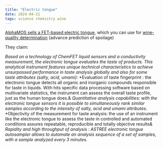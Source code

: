 ```yaml
---
title: "Electric tongue"
date: 2024-04-21
tags: science chemistry wine
---
```


[AlphaMOS sells a FET-based electric tongue](https://www.alpha-mos.com/taste-analysis-astree-electronic-tongue), which you can use for [wine-quality determination](https://www.hackster.io/news/an-e-tongue-that-whines-about-bad-wine-bd9cc0c50111) (advance prediction of spoilage)


They claim:

*Based on a technology of ChemFET liquid sensors and a conductivity measurement, the electronic tongue evaluates the taste of products. This analytical instrument features unique technical characteristics  to achieve unsurpassed performance in taste analysis globally and also for some taste attributes (salty, acid, umami):*
*Evaluation of taste fingerprint : the electronic tongue detects all organic and inorganic compounds responsible for taste in liquids. With hits specific data processing software based on multivariate statistics, the instrument can assess the overall taste profile, just as the human tongue does.&
*Quantitative analysis capabilities: with the electronic tongue sensors it is possible to simultaneously rank similar samples according to the intensity of salty, acid and umami attributes.*
*Objectivity of the measurement for taste analysis: the use of an instrument like the electronic tongue to assess the taste in controlled and automated conditions assures repeatable, reproducible and totally objective results&
*Rapidity and high throughput of analysis : ASTREE electronic tongue autosampler allows to automate an analysis sequence of a set of samples, with a sample analyzed every 3 minutes.*